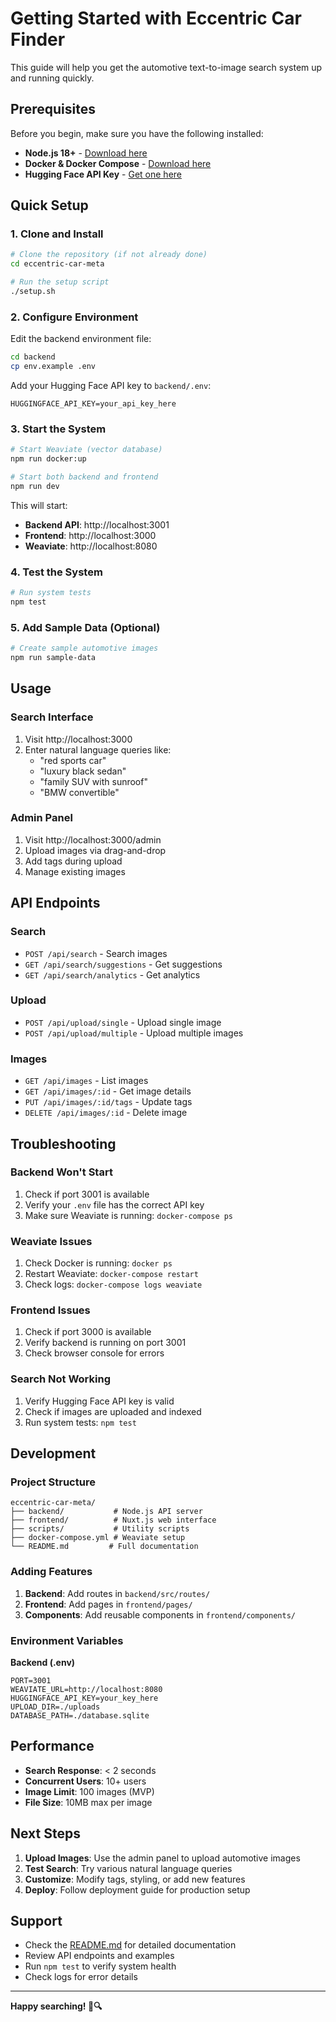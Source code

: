 # Getting Started with Eccentric Car Finder

This guide will help you get the automotive text-to-image search system up and running quickly.

## Prerequisites

Before you begin, make sure you have the following installed:

- **Node.js 18+** - [Download here](https://nodejs.org/)
- **Docker & Docker Compose** - [Download here](https://www.docker.com/get-started)
- **Hugging Face API Key** - [Get one here](https://huggingface.co/settings/tokens)

## Quick Setup

### 1. Clone and Install

```bash
# Clone the repository (if not already done)
cd eccentric-car-meta

# Run the setup script
./setup.sh
```

### 2. Configure Environment

Edit the backend environment file:

```bash
cd backend
cp env.example .env
```

Add your Hugging Face API key to `backend/.env`:

```env
HUGGINGFACE_API_KEY=your_api_key_here
```

### 3. Start the System

```bash
# Start Weaviate (vector database)
npm run docker:up

# Start both backend and frontend
npm run dev
```

This will start:
- **Backend API**: http://localhost:3001
- **Frontend**: http://localhost:3000
- **Weaviate**: http://localhost:8080

### 4. Test the System

```bash
# Run system tests
npm test
```

### 5. Add Sample Data (Optional)

```bash
# Create sample automotive images
npm run sample-data
```

## Usage

### Search Interface

1. Visit http://localhost:3000
2. Enter natural language queries like:
   - "red sports car"
   - "luxury black sedan"
   - "family SUV with sunroof"
   - "BMW convertible"

### Admin Panel

1. Visit http://localhost:3000/admin
2. Upload images via drag-and-drop
3. Add tags during upload
4. Manage existing images

## API Endpoints

### Search
- `POST /api/search` - Search images
- `GET /api/search/suggestions` - Get suggestions
- `GET /api/search/analytics` - Get analytics

### Upload
- `POST /api/upload/single` - Upload single image
- `POST /api/upload/multiple` - Upload multiple images

### Images
- `GET /api/images` - List images
- `GET /api/images/:id` - Get image details
- `PUT /api/images/:id/tags` - Update tags
- `DELETE /api/images/:id` - Delete image

## Troubleshooting

### Backend Won't Start

1. Check if port 3001 is available
2. Verify your `.env` file has the correct API key
3. Make sure Weaviate is running: `docker-compose ps`

### Weaviate Issues

1. Check Docker is running: `docker ps`
2. Restart Weaviate: `docker-compose restart`
3. Check logs: `docker-compose logs weaviate`

### Frontend Issues

1. Check if port 3000 is available
2. Verify backend is running on port 3001
3. Check browser console for errors

### Search Not Working

1. Verify Hugging Face API key is valid
2. Check if images are uploaded and indexed
3. Run system tests: `npm test`

## Development

### Project Structure

```
eccentric-car-meta/
├── backend/           # Node.js API server
├── frontend/          # Nuxt.js web interface
├── scripts/           # Utility scripts
├── docker-compose.yml # Weaviate setup
└── README.md         # Full documentation
```

### Adding Features

1. **Backend**: Add routes in `backend/src/routes/`
2. **Frontend**: Add pages in `frontend/pages/`
3. **Components**: Add reusable components in `frontend/components/`

### Environment Variables

**Backend (.env)**
```env
PORT=3001
WEAVIATE_URL=http://localhost:8080
HUGGINGFACE_API_KEY=your_key_here
UPLOAD_DIR=./uploads
DATABASE_PATH=./database.sqlite
```

## Performance

- **Search Response**: < 2 seconds
- **Concurrent Users**: 10+ users
- **Image Limit**: 100 images (MVP)
- **File Size**: 10MB max per image

## Next Steps

1. **Upload Images**: Use the admin panel to upload automotive images
2. **Test Search**: Try various natural language queries
3. **Customize**: Modify tags, styling, or add new features
4. **Deploy**: Follow deployment guide for production setup

## Support

- Check the [README.md](README.md) for detailed documentation
- Review API endpoints and examples
- Run `npm test` to verify system health
- Check logs for error details

---

**Happy searching! 🚗🔍**
